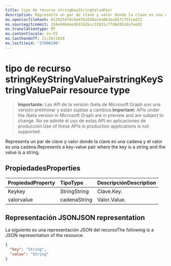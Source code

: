```yaml
---
title: tipo de recurso stringKeyStringValuePair
description: Representa un par de clave y valor donde la clave es una cadena y el valor es una cadena.
ms.openlocfilehash: 012625d78c8e07b3d38acba063acb57c751ced32
ms.sourcegitcommit: 334e84b4aed63162bcc31831cffd6d363dafee02
ms.translationtype: MT
ms.contentlocale: es-ES
ms.lasthandoff: 11/29/2018
ms.locfileid: "27090196"
---
```

# <a name="stringkeystringvaluepair-resource-type"></a><span data-ttu-id="ec0da-103">tipo de recurso stringKeyStringValuePair</span><span class="sxs-lookup"><span data-stu-id="ec0da-103">stringKeyStringValuePair resource type</span></span>

> <span data-ttu-id="ec0da-104">**Importante:** Las API de la versión /beta de Microsoft Graph son una versión preliminar y están sujetas a cambios.</span><span class="sxs-lookup"><span data-stu-id="ec0da-104">**Important:** APIs under the /beta version in Microsoft Graph are in preview and are subject to change.</span></span> <span data-ttu-id="ec0da-105">No se admite el uso de estas API en aplicaciones de producción.</span><span class="sxs-lookup"><span data-stu-id="ec0da-105">Use of these APIs in production applications is not supported.</span></span>

<span data-ttu-id="ec0da-106">Representa un par de clave y valor donde la clave es una cadena y el valor es una cadena.</span><span class="sxs-lookup"><span data-stu-id="ec0da-106">Represents a key-value pair where the key is a string and the value is a string.</span></span>

## <a name="properties"></a><span data-ttu-id="ec0da-107">Propiedades</span><span class="sxs-lookup"><span data-stu-id="ec0da-107">Properties</span></span>
| <span data-ttu-id="ec0da-108">Propiedad</span><span class="sxs-lookup"><span data-stu-id="ec0da-108">Property</span></span>     | <span data-ttu-id="ec0da-109">Tipo</span><span class="sxs-lookup"><span data-stu-id="ec0da-109">Type</span></span>   |<span data-ttu-id="ec0da-110">Descripción</span><span class="sxs-lookup"><span data-stu-id="ec0da-110">Description</span></span>|
|:---------------|:--------|:----------|
|<span data-ttu-id="ec0da-111">Key</span><span class="sxs-lookup"><span data-stu-id="ec0da-111">key</span></span>|<span data-ttu-id="ec0da-112">String</span><span class="sxs-lookup"><span data-stu-id="ec0da-112">String</span></span>|<span data-ttu-id="ec0da-113">Clave.</span><span class="sxs-lookup"><span data-stu-id="ec0da-113">Key.</span></span>|
|<span data-ttu-id="ec0da-114">valor</span><span class="sxs-lookup"><span data-stu-id="ec0da-114">value</span></span>|<span data-ttu-id="ec0da-115">cadena</span><span class="sxs-lookup"><span data-stu-id="ec0da-115">String</span></span>|<span data-ttu-id="ec0da-116">Valor.</span><span class="sxs-lookup"><span data-stu-id="ec0da-116">Value.</span></span>|

## <a name="json-representation"></a><span data-ttu-id="ec0da-117">Representación JSON</span><span class="sxs-lookup"><span data-stu-id="ec0da-117">JSON representation</span></span>

<span data-ttu-id="ec0da-118">La siguiente es una representación JSON del recurso</span><span class="sxs-lookup"><span data-stu-id="ec0da-118">The following is a JSON representation of the resource.</span></span>

<!-- {
  "blockType": "resource",
  "optionalProperties": [

  ],
  "@odata.type": "microsoft.graph.stringKeyStringValuePair"
}-->

```json
{
  "key": "String",
  "value": "String"
}

```

<!-- uuid: 8fcb5dbc-d5aa-4681-8e31-b001d5168d79
2015-10-25 14:57:30 UTC -->
<!-- {
  "type": "#page.annotation",
  "description": "stringKeyStringValuePair resource",
  "keywords": "",
  "section": "documentation",
  "tocPath": ""
}-->